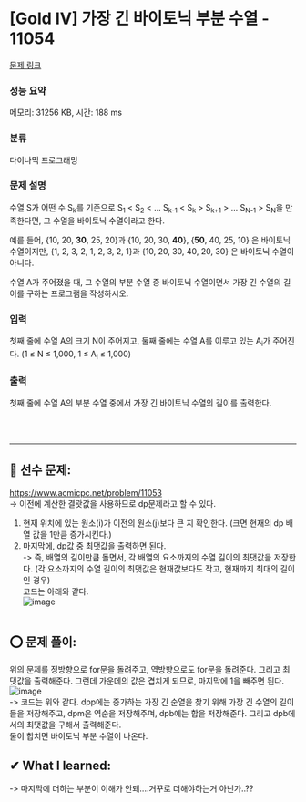 # [Gold IV] 가장 긴 바이토닉 부분 수열 - 11054 

[문제 링크](https://www.acmicpc.net/problem/11054) 

### 성능 요약

메모리: 31256 KB, 시간: 188 ms

### 분류

다이나믹 프로그래밍

### 문제 설명

<p>수열 S가 어떤 수 S<sub>k</sub>를 기준으로 S<sub>1</sub> < S<sub>2</sub> < ... S<sub>k-1</sub> < S<sub>k</sub> > S<sub>k+1</sub> > ... S<sub>N-1</sub> > S<sub>N</sub>을 만족한다면, 그 수열을 바이토닉 수열이라고 한다.</p>

<p>예를 들어, {10, 20, <strong>30</strong>, 25, 20}과 {10, 20, 30, <strong>40</strong>}, {<strong>50</strong>, 40, 25, 10} 은 바이토닉 수열이지만,  {1, 2, 3, 2, 1, 2, 3, 2, 1}과 {10, 20, 30, 40, 20, 30} 은 바이토닉 수열이 아니다.</p>

<p>수열 A가 주어졌을 때, 그 수열의 부분 수열 중 바이토닉 수열이면서 가장 긴 수열의 길이를 구하는 프로그램을 작성하시오.</p>

### 입력 

 <p>첫째 줄에 수열 A의 크기 N이 주어지고, 둘째 줄에는 수열 A를 이루고 있는 A<sub>i</sub>가 주어진다. (1 ≤ N ≤ 1,000, 1 ≤ A<sub>i</sub> ≤ 1,000)</p>

### 출력 

 <p>첫째 줄에 수열 A의 부분 수열 중에서 가장 긴 바이토닉 수열의 길이를 출력한다.</p> <br><br>


<hr>

## 👑 선수 문제: <br>
https://www.acmicpc.net/problem/11053 <br>
-> 이전에 계산한 결괏값을 사용하므로 dp문제라고 할 수 있다. <br>
1. 현재 위치에 있는 원소(i)가 이전의 원소(j)보다 큰 지 확인한다. (크면 현재의 dp 배열 값을 1만큼 증가시킨다.) <br>
2. 마지막에, dp값 중 최댓값을 출력하면 된다. <br>
-> 즉, 배열의 길이만큼 돌면서, 각 배열의 요소까지의 수열 길이의 최댓값을 저장한다. (각 요소까지의 수열 길이의 최댓값은 현재값보다도 작고, 현재까지 최대의 길이인 경우)<br>코드는 아래와 같다. <br>
![image](https://user-images.githubusercontent.com/70849122/229363606-2c050aa1-8e8c-41da-bfb9-cef658e3f7d9.png) <br><br>


## ⭕ 문제 풀이: <br>
위의 문제를 정방향으로 for문을 돌려주고, 역방향으로도 for문을 돌려준다. 그리고 최댓값을 출력해준다. 그런데 가운데의 값은 겹치게 되므로, 마지막에 1을 빼주면 된다. <br>
![image](https://user-images.githubusercontent.com/70849122/229364022-c5293c1e-8a46-4209-923c-8ae378df02d6.png)<br>
-> 코드는 위와 같다. dpp에는 증가하는 가장 긴 순열을 찾기 위해 가장 긴 수열의 길이들을 저장해주고, dpm은 역순을 저장해주며, dpb에는 합을 저장해준다. 그리고 dpb에서의 최댓값을 구해서 출력해준다. <br>
둘이 합치면 바이토닉 부분 수열이 나온다.

## ✔ What I learned: <br>
-> 마지막에 더하는 부분이 이해가 안돼....거꾸로 더해야하는거 아닌가..??
